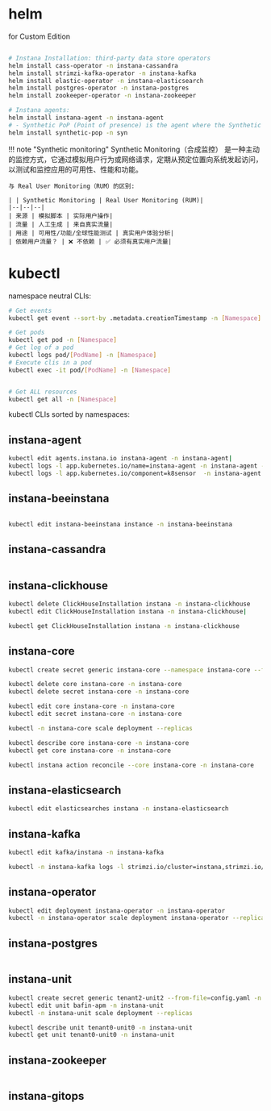 # helm

for Custom Edition

```bash

# Instana Installation: third-party data store operators
helm install cass-operator -n instana-cassandra
helm install strimzi-kafka-operator -n instana-kafka
helm install elastic-operator -n instana-elasticsearch
helm install postgres-operator -n instana-postgres
helm install zookeeper-operator -n instana-zookeeper

# Instana agents: 
helm install instana-agent -n instana-agent 
# - Synthetic PoP (Point of presence) is the agent where the Synthetic tests are run.
helm install synthetic-pop -n syn
```

!!! note "Synthetic monitoring"
    Synthetic Monitoring（合成监控） 是一种主动的监控方式，它通过模拟用户行为或网络请求，定期从预定位置向系统发起访问，以测试和监控应用的可用性、性能和功能。

    与 Real User Monitoring（RUM）的区别:

    | | Synthetic Monitoring | Real User Monitoring (RUM)|
    |--|--|--|
    | 来源 | 模拟脚本 | 实际用户操作|
    | 流量 | 人工生成 | 来自真实流量|
    | 用途 | 可用性/功能/全球性能测试 | 真实用户体验分析|
    | 依赖用户流量？ | ❌ 不依赖 | ✅ 必须有真实用户流量|



# kubectl

namespace neutral CLIs:

```bash
# Get events
kubectl get event --sort-by .metadata.creationTimestamp -n [Namespace]

# Get pods
kubectl get pod -n [Namespace]
# Get log of a pod
kubectl logs pod/[PodName] -n [Namespace]
# Execute clis in a pod
kubectl exec -it pod/[PodName] -n [Namespace]


# Get ALL resources
kubectl get all -n [Namespace]

```

kubectl CLIs sorted by namespaces:

## instana-agent

```bash
kubectl edit agents.instana.io instana-agent -n instana-agent|
kubectl logs -l app.kubernetes.io/name=instana-agent -n instana-agent -c instana-agent --max-log-requests 999
kubectl logs -l app.kubernetes.io/component=k8sensor  -n instana-agent --max-log-requests 999 
```


## instana-beeinstana

```bash

kubectl edit instana-beeinstana instance -n instana-beeinstana
```

## instana-cassandra

```bash

```

## instana-clickhouse


```bash
kubectl delete ClickHouseInstallation instana -n instana-clickhouse
kubectl edit ClickHouseInstallation instana -n instana-clickhouse|

kubectl get ClickHouseInstallation instana -n instana-clickhouse
```

## instana-core
```bash
kubectl create secret generic instana-core --namespace instana-core --from-file=config.yaml

kubectl delete core instana-core -n instana-core
kubectl delete secret instana-core -n instana-core

kubectl edit core instana-core -n instana-core
kubectl edit secret instana-core -n instana-core

kubectl -n instana-core scale deployment --replicas 

kubectl describe core instana-core -n instana-core
kubectl get core instana-core -n instana-core

kubectl instana action reconcile --core instana-core -n instana-core
```


## instana-elasticsearch
```bash
kubectl edit elasticsearches instana -n instana-elasticsearch

```



## instana-kafka
```bash
kubectl edit kafka/instana -n instana-kafka

kubectl -n instana-kafka logs -l strimzi.io/cluster=instana,strimzi.io/component-type=kafka,strimzi.io/controller-name=instana-kafka
```



## instana-operator


```bash
kubectl edit deployment instana-operator -n instana-operator
kubectl -n instana-operator scale deployment instana-operator --replicas 2
```


## instana-postgres
```bash

```




## instana-unit

```bash
kubectl create secret generic tenant2-unit2 --from-file=config.yaml -n instana-unit|
kubectl edit unit bafin-apm -n instana-unit
kubectl -n instana-unit scale deployment --replicas 

kubectl describe unit tenant0-unit0 -n instana-unit
kubectl get unit tenant0-unit0 -n instana-unit
```


## instana-zookeeper
```bash
```


## instana-gitops

```bash
```






